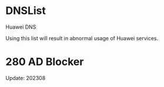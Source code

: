 # DNSList

Huawei DNS

Using this list will result in abnormal usage of Huawei services.

# 280 AD Blocker

Update: 202308
